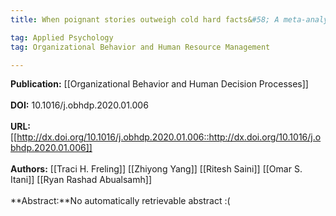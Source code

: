 ```yaml
---
title: When poignant stories outweigh cold hard facts&#58; A meta-analysis of the anecdotal bias

tag: Applied Psychology 
tag: Organizational Behavior and Human Resource Management

---
```


**Publication:** [[Organizational Behavior and Human Decision Processes]]<br><br>**DOI:** 10.1016/j.obhdp.2020.01.006                                      
<br>**URL:**[[http://dx.doi.org/10.1016/j.obhdp.2020.01.006::http://dx.doi.org/10.1016/j.obhdp.2020.01.006]]<br><br>**Authors:** [[Traci H. Freling]] [[Zhiyong Yang]] [[Ritesh Saini]] [[Omar S. Itani]] [[Ryan Rashad Abualsamh]] <br><br>**Abstract:**No automatically retrievable abstract :(

